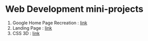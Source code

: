 # Web Development mini-projects

1. Google Home Page Recreation : [link](https://eranda-ihalagedara.github.io/web-development-mini-projects/Google%20Home%20Page/index.html)
2. Landing Page : [link](https://eranda-ihalagedara.github.io/web-development-mini-projects/Landing%20Page/index.html)
3. CSS 3D : [link](https://eranda-ihalagedara.github.io/web-development-mini-projects/CSS%203D/index.html)
